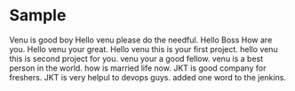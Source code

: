 # Sample
Venu is good boy 
Hello venu please do the needful.
Hello Boss How are you.
Hello venu your great.
Hello venu this is your first project.
hello venu this is second project for you.
venu your a good fellow.
venu is a best person in the world.
how is married life now.
JKT is good company for freshers. 
JKT is very helpul to devops guys.
added one word to the jenkins.
